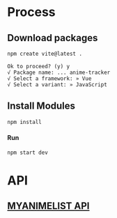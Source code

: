 #   Process


##  Download packages
```sh
npm create vite@latest .
```

```
Ok to proceed? (y) y
√ Package name: ... anime-tracker
√ Select a framework: » Vue
√ Select a variant: » JavaScript
```

##  Install Modules
```sh
npm install
```


####    Run
```sh
npm start dev
```


#   API
##  [MYANIMELIST API](https://jikan.moe/)